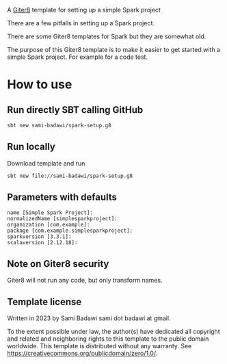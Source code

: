 A [Giter8][g8] template for setting up a simple Spark project

There are a few pitfalls in setting up a Spark project.

There are some Giter8 templates for Spark but they are somewhat old.

The purpose of this Giter8 template is to make it easier to get started with a simple Spark project.
For example for a code test.

# How to use

## Run directly SBT calling GitHub

```sh
sbt new sami-badawi/spark-setup.g8
```

## Run locally

Download template and run

```sh
sbt new file://sami-badawi/spark-setup.g8
```

## Parameters with defaults

```
name [Simple Spark Project]:
normalizedName [simplesparkproject]:
organization [com.example]:
package [com.example.simplesparkproject]:
sparkversion [3.3.1]:
scalaversion [2.12.18]:
```


## Note on Giter8 security

Giter8 will not run any code, but only transform names.

Template license
----------------
Written in 2023 by Sami Badawi sami dot badawi at gmail.


To the extent possible under law, the author(s) have dedicated all copyright and related
and neighboring rights to this template to the public domain worldwide.
This template is distributed without any warranty. See https://creativecommons.org/publicdomain/zero/1.0/.

[g8]: https://www.foundweekends.org/giter8/
